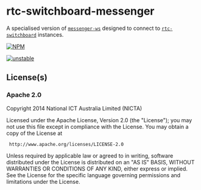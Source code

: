 # rtc-switchboard-messenger

A specialised version of
[`messenger-ws`](https://github.com/DamonOehlman/messenger-ws) designed to
connect to [`rtc-switchboard`](http://github.com/rtc-io/rtc-switchboard)
instances.

[![NPM](https://nodei.co/npm/rtc-switchboard-messenger.png)](https://nodei.co/npm/rtc-switchboard-messenger/)

[![unstable](https://img.shields.io/badge/stability-unstable-yellowgreen.svg)](https://github.com/dominictarr/stability#unstable) 


## License(s)

### Apache 2.0

Copyright 2014 National ICT Australia Limited (NICTA)

   Licensed under the Apache License, Version 2.0 (the "License");
   you may not use this file except in compliance with the License.
   You may obtain a copy of the License at

     http://www.apache.org/licenses/LICENSE-2.0

   Unless required by applicable law or agreed to in writing, software
   distributed under the License is distributed on an "AS IS" BASIS,
   WITHOUT WARRANTIES OR CONDITIONS OF ANY KIND, either express or implied.
   See the License for the specific language governing permissions and
   limitations under the License.
